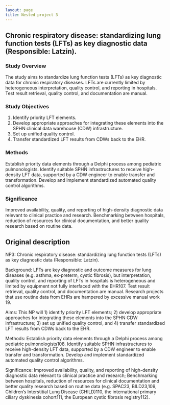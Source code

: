 ```yaml
---
layout: page
title: Nested project 3
---
```


## Chronic respiratory disease: standardizing lung function tests (LFTs) as key diagnostic data (Responsible: Latzin).

### Study Overview

The study aims to standardize lung function tests (LFTs) as key diagnostic data for chronic respiratory diseases.
LFTs are currently limited by heterogeneous interpretation, quality control, and reporting in hospitals.
Test result retrieval, quality control, and documentation are manual.

### Study Objectives

1. Identify priority LFT elements.
2. Develop appropriate approaches for integrating these elements into the SPHN clinical data warehouse (CDW) infrastructure.
3. Set up unified quality control.
4. Transfer standardized LFT results from CDWs back to the EHR.

### Methods

Establish priority data elements through a Delphi process among pediatric pulmonologists.
Identify suitable SPHN infrastructures to receive high-density LFT data, supported by a CDW engineer to enable transfer and transformation.
Develop and implement standardized automated quality control algorithms.

### Significance

Improved availability, quality, and reporting of high-density diagnostic data relevant to clinical practice and research.
Benchmarking between hospitals, reduction of resources for clinical documentation, and better quality research based on routine data.

## Original description
NP3: Chronic respiratory disease: standardizing lung function tests (LFTs) as key diagnostic data (Responsible: Latzin). 

Background: LFTs are key diagnostic and outcome measures for lung diseases (e.g. asthma, ex-preterm, cystic fibrosis), but interpretation, quality control, and reporting of LFTs in hospitals is heterogeneous and limited by equipment not fully interfaced with the EHR107. Test result retrieval, quality control, and documentation are manual. Research projects that use routine data from EHRs are hampered by excessive manual work 19. 

Aims: This NP will 1) identify priority LFT elements; 2) develop appropriate approaches for integrating these elements into the SPHN CDW infrastructure; 3) set up unified quality control, and 4) transfer standardized LFT results from CDWs back to the EHR. 

Methods: Establish priority data elements through a Delphi process among pediatric pulmonologists108. Identify suitable SPHN infrastructures to receive high-density LFT data, supported by a CDW engineer to enable transfer and transformation. Develop and implement standardized automated quality control algorithms. 

Significance: Improved availability, quality, and reporting of high-density diagnostic data relevant to clinical practice and research; Benchmarking between hospitals, reduction of resources for clinical documentation and better quality research based on routine data (e.g. SPAC23, BILD23,109, Children’s Interstitial Lung Disease (CHILD)110, the international primary ciliary dyskinesia cohort111, the European cystic fibrosis registry112).
